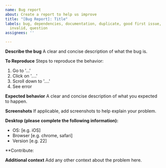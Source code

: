 ```yaml
---
name: Bug report
about: Create a report to help us improve
title: "[Bug Report]: Title"
labels: bug, dependencies, documentation, duplicate, good first issue, help wanted,
  invalid, question
assignees: ''

---
```


**Describe the bug**
A clear and concise description of what the bug is.

**To Reproduce**
Steps to reproduce the behavior:
1. Go to '...'
2. Click on '....'
3. Scroll down to '....'
4. See error

**Expected behavior**
A clear and concise description of what you expected to happen.

**Screenshots**
If applicable, add screenshots to help explain your problem.

**Desktop (please complete the following information):**
 - OS: [e.g. iOS]
 - Browser [e.g. chrome, safari]
 - Version [e.g. 22]

**Contribute:
<!-- Yes -->
<!-- No -->

**Additional context**
Add any other context about the problem here.

